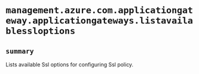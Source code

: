 # `management.azure.com.applicationgateway.applicationgateways.listavailablessloptions`

## `summary`
Lists available Ssl options for configuring Ssl policy.


